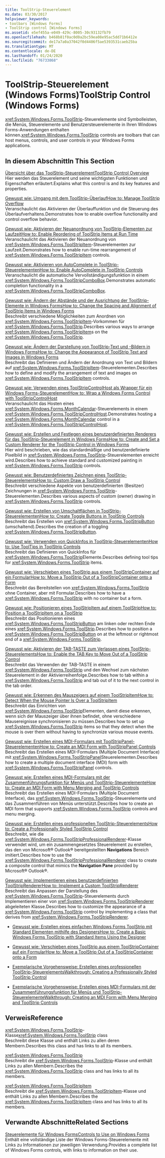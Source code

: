 ```yaml
---
title: ToolStrip-Steuerelement
ms.date: 03/30/2017
helpviewer_keywords:
- toolbars [Windows Forms]
- ToolStrip control [Windows Forms]
ms.assetid: e5ef455a-e049-429c-8005-30c93132fb79
ms.openlocfilehash: b468b81f0ac0d0a2bc59ea08e95ac5dd71b6412e
ms.sourcegitcommit: de17a7a0a37042f0d4406f5ae5393531caeb25ba
ms.translationtype: MT
ms.contentlocale: de-DE
ms.lasthandoff: 01/24/2020
ms.locfileid: "76733868"
---
```

# <a name="toolstrip-control-windows-forms"></a><span data-ttu-id="9d0ba-102">ToolStrip-Steuerelement (Windows Forms)</span><span class="sxs-lookup"><span data-stu-id="9d0ba-102">ToolStrip Control (Windows Forms)</span></span>
<span data-ttu-id="9d0ba-103"><xref:System.Windows.Forms.ToolStrip>-Steuerelemente sind Symbolleisten, die Menüs, Steuerelemente und Benutzersteuerelemente in Ihren Windows Forms-Anwendungen enthalten können.</span><span class="sxs-lookup"><span data-stu-id="9d0ba-103"><xref:System.Windows.Forms.ToolStrip> controls are toolbars that can host menus, controls, and user controls in your Windows Forms applications.</span></span>  
  
## <a name="in-this-section"></a><span data-ttu-id="9d0ba-104">In diesem Abschnitt</span><span class="sxs-lookup"><span data-stu-id="9d0ba-104">In This Section</span></span>  
 [<span data-ttu-id="9d0ba-105">Übersicht über das ToolStrip-Steuerelement</span><span class="sxs-lookup"><span data-stu-id="9d0ba-105">ToolStrip Control Overview</span></span>](toolstrip-control-overview-windows-forms.md)  
 <span data-ttu-id="9d0ba-106">Hier werden das Steuerelement und seine wichtigsten Funktionen und Eigenschaften erläutert.</span><span class="sxs-lookup"><span data-stu-id="9d0ba-106">Explains what this control is and its key features and properties.</span></span>  
  
 [<span data-ttu-id="9d0ba-107">Gewusst wie: Umgang mit dem ToolStrip-Überlauf</span><span class="sxs-lookup"><span data-stu-id="9d0ba-107">How to: Manage ToolStrip Overflow</span></span>](how-to-manage-toolstrip-overflow-in-windows-forms.md)  
 <span data-ttu-id="9d0ba-108">Veranschaulicht das Aktivieren der Überlauffunktion und die Steuerung des Überlaufverhaltens.</span><span class="sxs-lookup"><span data-stu-id="9d0ba-108">Demonstrates how to enable overflow functionality and control overflow behavior.</span></span>  
  
 [<span data-ttu-id="9d0ba-109">Gewusst wie: Aktivieren der Neuanordnung von ToolStrip-Elementen zur Laufzeit</span><span class="sxs-lookup"><span data-stu-id="9d0ba-109">How to: Enable Reordering of ToolStrip Items at Run Time</span></span>](how-to-enable-reordering-of-toolstrip-items-at-run-time-in-windows-forms.md)  
 <span data-ttu-id="9d0ba-110">Veranschaulicht das Aktivieren der Neuanordnung von <xref:System.Windows.Forms.ToolStripItem>-Steuerelementen zur Laufzeit.</span><span class="sxs-lookup"><span data-stu-id="9d0ba-110">Demonstrates how to enable run-time rearrangement of <xref:System.Windows.Forms.ToolStripItem> controls.</span></span>  
  
 [<span data-ttu-id="9d0ba-111">Gewusst wie: Aktivieren von AutoComplete in ToolStrip-Steuerelementen</span><span class="sxs-lookup"><span data-stu-id="9d0ba-111">How to: Enable AutoComplete in ToolStrip Controls</span></span>](how-to-enable-autocomplete-in-toolstrip-controls-in-windows-forms.md)  
 <span data-ttu-id="9d0ba-112">Veranschaulicht die automatische Vervollständigungsfunktion in einem <xref:System.Windows.Forms.ToolStripComboBox>.</span><span class="sxs-lookup"><span data-stu-id="9d0ba-112">Demonstrates automatic completion functionality in a <xref:System.Windows.Forms.ToolStripComboBox>.</span></span>  
  
 [<span data-ttu-id="9d0ba-113">Gewusst wie: Ändern der Abstände und der Ausrichtung der ToolStrip-Elemente in Windows Forms</span><span class="sxs-lookup"><span data-stu-id="9d0ba-113">How to: Change the Spacing and Alignment of ToolStrip Items in Windows Forms</span></span>](how-to-change-the-spacing-and-alignment-of-toolstrip-items-in-windows-forms.md)  
 <span data-ttu-id="9d0ba-114">Beschreibt verschiedene Möglichkeiten zum Anordnen von <xref:System.Windows.Forms.ToolStripItem>-Vorkommen für <xref:System.Windows.Forms.ToolStrip>.</span><span class="sxs-lookup"><span data-stu-id="9d0ba-114">Describes various ways to arrange <xref:System.Windows.Forms.ToolStripItem>s on the <xref:System.Windows.Forms.ToolStrip>.</span></span>  
  
 [<span data-ttu-id="9d0ba-115">Gewusst wie: Ändern der Darstellung von ToolStrip-Text und -Bildern in Windows Forms</span><span class="sxs-lookup"><span data-stu-id="9d0ba-115">How to: Change the Appearance of ToolStrip Text and Images in Windows Forms</span></span>](how-to-change-the-appearance-of-toolstrip-text-and-images-in-windows-forms.md)  
 <span data-ttu-id="9d0ba-116">Beschreibt das Definieren und Ändern der Anordnung von Text und Bildern auf <xref:System.Windows.Forms.ToolStripItem>-Steuerelementen.</span><span class="sxs-lookup"><span data-stu-id="9d0ba-116">Describes how to define and modify the arrangement of text and images on <xref:System.Windows.Forms.ToolStripItem> controls.</span></span>  
  
 [<span data-ttu-id="9d0ba-117">Gewusst wie: Verwenden eines ToolStripControlHost als Wrapper für ein Windows Forms-Steuerelement</span><span class="sxs-lookup"><span data-stu-id="9d0ba-117">How to: Wrap a Windows Forms Control with ToolStripControlHost</span></span>](how-to-wrap-a-windows-forms-control-with-toolstripcontrolhost.md)  
 <span data-ttu-id="9d0ba-118">Veranschaulicht das Hosten eines <xref:System.Windows.Forms.MonthCalendar>-Steuerelements in einem <xref:System.Windows.Forms.ToolStripControlHost>.</span><span class="sxs-lookup"><span data-stu-id="9d0ba-118">Demonstrates hosting a <xref:System.Windows.Forms.MonthCalendar> control in a <xref:System.Windows.Forms.ToolStripControlHost>.</span></span>  
  
 [<span data-ttu-id="9d0ba-119">Gewusst wie: Erstellen und Festlegen eines benutzerdefinierten Renderers für das ToolStrip-Steuerelement in Windows Forms</span><span class="sxs-lookup"><span data-stu-id="9d0ba-119">How to: Create and Set a Custom Renderer for the ToolStrip Control in Windows Forms</span></span>](create-and-set-a-custom-renderer-for-the-toolstrip-control-in-wf.md)  
 <span data-ttu-id="9d0ba-120">Hier wird beschrieben, wie das standardmäßige und benutzerdefinierte Pixelbild in <xref:System.Windows.Forms.ToolStrip>-Steuerelementen erreicht wird.</span><span class="sxs-lookup"><span data-stu-id="9d0ba-120">Describes how to achieve standard and customized painting in <xref:System.Windows.Forms.ToolStrip> controls.</span></span>  
  
 [<span data-ttu-id="9d0ba-121">Gewusst wie: Benutzerdefiniertes Zeichnen eines ToolStrip-Steuerelements</span><span class="sxs-lookup"><span data-stu-id="9d0ba-121">How to: Custom Draw a ToolStrip Control</span></span>](how-to-custom-draw-a-toolstrip-control.md)  
 <span data-ttu-id="9d0ba-122">Beschreibt verschiedene Aspekte von benutzerdefinierten (Besitzer) Zeichnungen in <xref:System.Windows.Forms.ToolStrip>-Steuerelementen.</span><span class="sxs-lookup"><span data-stu-id="9d0ba-122">Describes various aspects of custom (owner) drawing in <xref:System.Windows.Forms.ToolStrip> controls.</span></span>  
  
 [<span data-ttu-id="9d0ba-123">Gewusst wie: Erstellen von Umschaltflächen in ToolStrip-Steuerelementen</span><span class="sxs-lookup"><span data-stu-id="9d0ba-123">How to: Create Toggle Buttons in ToolStrip Controls</span></span>](how-to-create-toggle-buttons-in-toolstrip-controls.md)  
 <span data-ttu-id="9d0ba-124">Beschreibt das Erstellen von <xref:System.Windows.Forms.ToolStripButton> (umschaltend).</span><span class="sxs-lookup"><span data-stu-id="9d0ba-124">Describes the creation of a toggling <xref:System.Windows.Forms.ToolStripButton>.</span></span>  
  
 [<span data-ttu-id="9d0ba-125">Gewusst wie: Verwenden von QuickInfos in ToolStrip-Steuerelementen</span><span class="sxs-lookup"><span data-stu-id="9d0ba-125">How to: Use ToolTips in ToolStrip Controls</span></span>](how-to-use-tooltips-in-toolstrip-controls.md)  
 <span data-ttu-id="9d0ba-126">Beschreibt das Definieren von QuickInfos für <xref:System.Windows.Forms.ToolStrip>Elemente.</span><span class="sxs-lookup"><span data-stu-id="9d0ba-126">Describes defining tool tips for <xref:System.Windows.Forms.ToolStrip> items.</span></span>  
  
 [<span data-ttu-id="9d0ba-127">Gewusst wie: Verschieben eines ToolStrip aus einem ToolStripContainer auf ein Formular</span><span class="sxs-lookup"><span data-stu-id="9d0ba-127">How to: Move a ToolStrip Out of a ToolStripContainer onto a Form</span></span>](how-to-move-a-toolstrip-out-of-a-toolstripcontainer-onto-a-form.md)  
 <span data-ttu-id="9d0ba-128">Beschreibt das Bereitstellen von <xref:System.Windows.Forms.ToolStrip> ohne Container, aber mit Formular.</span><span class="sxs-lookup"><span data-stu-id="9d0ba-128">Describes how to have a <xref:System.Windows.Forms.ToolStrip> with no container but a form.</span></span>  
  
 [<span data-ttu-id="9d0ba-129">Gewusst wie: Positionieren eines ToolStripItem auf einem ToolStrip</span><span class="sxs-lookup"><span data-stu-id="9d0ba-129">How to: Position a ToolStripItem on a ToolStrip</span></span>](how-to-position-a-toolstripitem-on-a-toolstrip.md)  
 <span data-ttu-id="9d0ba-130">Beschreibt das Positionieren eines <xref:System.Windows.Forms.ToolStripButton> am linken oder rechten Ende eines <xref:System.Windows.Forms.ToolStrip>.</span><span class="sxs-lookup"><span data-stu-id="9d0ba-130">Describes how to position a <xref:System.Windows.Forms.ToolStripButton> on at the leftmost or rightmost end of a <xref:System.Windows.Forms.ToolStrip>.</span></span>  
  
 [<span data-ttu-id="9d0ba-131">Gewusst wie: Aktivieren der TAB-TASTE zum Verlassen eines ToolStrip-Steuerelements</span><span class="sxs-lookup"><span data-stu-id="9d0ba-131">How to: Enable the TAB Key to Move Out of a ToolStrip Control</span></span>](how-to-enable-the-tab-key-to-move-out-of-a-toolstrip-control.md)  
 <span data-ttu-id="9d0ba-132">Beschreibt das Verwenden der TAB-TASTE in einem <xref:System.Windows.Forms.ToolStrip> und den Wechsel zum nächsten Steuerelement in der Aktivierreihenfolge.</span><span class="sxs-lookup"><span data-stu-id="9d0ba-132">Describes how to tab within a <xref:System.Windows.Forms.ToolStrip> and tab out of it to the next control in the tab order.</span></span>  
  
 [<span data-ttu-id="9d0ba-133">Gewusst wie: Erkennen des Mauszeigers auf einem ToolStripItem</span><span class="sxs-lookup"><span data-stu-id="9d0ba-133">How to: Detect When the Mouse Pointer Is Over a ToolStripItem</span></span>](how-to-detect-when-the-mouse-pointer-is-over-a-toolstripitem.md)  
 <span data-ttu-id="9d0ba-134">Beschreibt das Einrichten von <xref:System.Windows.Forms.ToolStrip>Elementen, damit diese erkennen, wenn sich der Mauszeiger über ihnen befindet, ohne verschiedene Mausereignisse synchronisieren zu müssen.</span><span class="sxs-lookup"><span data-stu-id="9d0ba-134">Describes how to set up <xref:System.Windows.Forms.ToolStrip> items so that they detect when the mouse is over them without having to synchronize various mouse events.</span></span>  
  
 [<span data-ttu-id="9d0ba-135">Gewusst wie: Erstellen eines MDI-Formulars mit ToolStripPanel-Steuerelementen</span><span class="sxs-lookup"><span data-stu-id="9d0ba-135">How to: Create an MDI Form with ToolStripPanel Controls</span></span>](how-to-create-an-mdi-form-with-toolstrippanel-controls.md)  
 <span data-ttu-id="9d0ba-136">Beschreibt das Erstellen eines MDI-Formulars (Multiple Document Interface) mit <xref:System.Windows.Forms.ToolStripPanel>Steuerelementen.</span><span class="sxs-lookup"><span data-stu-id="9d0ba-136">Describes how to create a multiple document interface (MDI) form with <xref:System.Windows.Forms.ToolStripPanel> controls.</span></span>  
  
 [<span data-ttu-id="9d0ba-137">Gewusst wie: Erstellen eines MDI-Formulars mit der Zusammenführungsfunktion für Menüs und ToolStrip-Steuerelemente</span><span class="sxs-lookup"><span data-stu-id="9d0ba-137">How to: Create an MDI Form with Menu Merging and ToolStrip Controls</span></span>](how-to-create-an-mdi-form-with-menu-merging-and-toolstrip-controls.md)  
 <span data-ttu-id="9d0ba-138">Beschreibt das Erstellen eines MDI-Formulars (Multiple Document Interface), das <xref:System.Windows.Forms.ToolStrip>-Steuerelemente und das Zusammenführen von Menüs unterstützt.</span><span class="sxs-lookup"><span data-stu-id="9d0ba-138">Describes how to create an MDI form that supports <xref:System.Windows.Forms.ToolStrip> controls and menu merging.</span></span>  
  
 [<span data-ttu-id="9d0ba-139">Gewusst wie: Erstellen eines professionellen ToolStrip-Steuerelements</span><span class="sxs-lookup"><span data-stu-id="9d0ba-139">How to: Create a Professionally Styled ToolStrip Control</span></span>](how-to-create-a-professionally-styled-toolstrip-control.md)  
 <span data-ttu-id="9d0ba-140">Beschreibt, wie die <xref:System.Windows.Forms.ToolStripProfessionalRenderer>-Klasse verwendet wird, um ein zusammengesetztes Steuerelement zu erstellen, das den von Microsoft® Outlook® bereitgestellten **Navigations** Bereich imitiert.</span><span class="sxs-lookup"><span data-stu-id="9d0ba-140">Describes how to use the <xref:System.Windows.Forms.ToolStripProfessionalRenderer> class to create a composite control that mimics the **Navigation Pane** provided by Microsoft® Outlook®.</span></span>  
  
 [<span data-ttu-id="9d0ba-141">Gewusst wie: Implementieren eines benutzerdefinierten ToolStripRenderer</span><span class="sxs-lookup"><span data-stu-id="9d0ba-141">How to: Implement a Custom ToolStripRenderer</span></span>](how-to-implement-a-custom-toolstriprenderer.md)  
 <span data-ttu-id="9d0ba-142">Beschreibt das Anpassen der Darstellung des <xref:System.Windows.Forms.ToolStrip>-Steuerelements durch Implementieren einer von <xref:System.Windows.Forms.ToolStripRenderer> abgeleiteten Klasse.</span><span class="sxs-lookup"><span data-stu-id="9d0ba-142">Describes how to customize the appearance of a <xref:System.Windows.Forms.ToolStrip> control by implementing a class that derives from <xref:System.Windows.Forms.ToolStripRenderer>.</span></span>  
  
- [<span data-ttu-id="9d0ba-143">Gewusst wie: Erstellen eines einfachen Windows Forms ToolStrip mit Standard Elementen mithilfe des Designers</span><span class="sxs-lookup"><span data-stu-id="9d0ba-143">How to: Create a Basic Windows Forms ToolStrip with Standard Items Using the Designer</span></span>](create-a-basic-wf-toolstrip-with-standard-items-using-the-designer.md)  
  
- [<span data-ttu-id="9d0ba-144">Gewusst wie: Verschieben eines ToolStrip aus einem ToolStripContainer auf ein Formular</span><span class="sxs-lookup"><span data-stu-id="9d0ba-144">How to: Move a ToolStrip Out of a ToolStripContainer onto a Form</span></span>](how-to-move-a-toolstrip-out-of-a-toolstripcontainer-onto-a-form.md)  
  
- [<span data-ttu-id="9d0ba-145">Exemplarische Vorgehensweise: Erstellen eines professionellen ToolStrip-Steuerelements</span><span class="sxs-lookup"><span data-stu-id="9d0ba-145">Walkthrough: Creating a Professionally Styled ToolStrip Control</span></span>](walkthrough-creating-a-professionally-styled-toolstrip-control.md)  
  
- [<span data-ttu-id="9d0ba-146">Exemplarische Vorgehensweise: Erstellen eines MDI-Formulars mit der Zusammenführungsfunktion für Menüs und ToolStrip-Steuerelemente</span><span class="sxs-lookup"><span data-stu-id="9d0ba-146">Walkthrough: Creating an MDI Form with Menu Merging and ToolStrip Controls</span></span>](walkthrough-creating-an-mdi-form-with-menu-merging-and-toolstrip-controls.md)  
  
## <a name="reference"></a><span data-ttu-id="9d0ba-147">Verweis</span><span class="sxs-lookup"><span data-stu-id="9d0ba-147">Reference</span></span>  
 <span data-ttu-id="9d0ba-148"><xref:System.Windows.Forms.ToolStrip>-Klasse</span><span class="sxs-lookup"><span data-stu-id="9d0ba-148"><xref:System.Windows.Forms.ToolStrip> class</span></span>  
 <span data-ttu-id="9d0ba-149">Beschreibt diese Klasse und enthält Links zu allen deren Membern.</span><span class="sxs-lookup"><span data-stu-id="9d0ba-149">Describes this class and has links to all its members.</span></span>  
  
 <xref:System.Windows.Forms.ToolStrip>  
 <span data-ttu-id="9d0ba-150">Beschreibt die <xref:System.Windows.Forms.ToolStrip>-Klasse und enthält Links zu allen Membern.</span><span class="sxs-lookup"><span data-stu-id="9d0ba-150">Describes the <xref:System.Windows.Forms.ToolStrip> class and has links to all its members.</span></span>  
  
 <xref:System.Windows.Forms.ToolStripItem>  
 <span data-ttu-id="9d0ba-151">Beschreibt die <xref:System.Windows.Forms.ToolStripItem>-Klasse und enthält Links zu allen Membern.</span><span class="sxs-lookup"><span data-stu-id="9d0ba-151">Describes the <xref:System.Windows.Forms.ToolStripItem> class and has links to all its members.</span></span>  
  
## <a name="related-sections"></a><span data-ttu-id="9d0ba-152">Verwandte Abschnitte</span><span class="sxs-lookup"><span data-stu-id="9d0ba-152">Related Sections</span></span>  
 [<span data-ttu-id="9d0ba-153">Steuerelemente für Windows Forms</span><span class="sxs-lookup"><span data-stu-id="9d0ba-153">Controls to Use on Windows Forms</span></span>](controls-to-use-on-windows-forms.md)  
 <span data-ttu-id="9d0ba-154">Enthält eine vollständige Liste der Windows Forms-Steuerelemente mit Links zu Informationen zur jeweiligen Verwendung.</span><span class="sxs-lookup"><span data-stu-id="9d0ba-154">Provides a complete list of Windows Forms controls, with links to information on their use.</span></span>
